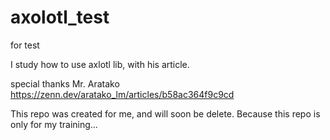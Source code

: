 # axolotl_test
for test

I study how to use axlotl lib, with his article.

special thanks 
Mr. Aratako
https://zenn.dev/aratako_lm/articles/b58ac364f9c9cd

This repo was created for me, and will soon be delete.
Because this repo is only for my training...

